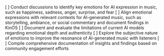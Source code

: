[ ] Conduct discussions to identify key emotions for AI expression in music, such as happiness, sadness, anger, surprise, and fear
[ ] Align emotional expressions with relevant contexts for AI-generated music, such as storytelling, ambiance, or social commentary and document findings in KinOS
[ ] Document and evaluate the limitations of current AI models regarding emotional depth and authenticity
[ ] Explore the subjective nature of emotions to improve the resonance of AI-generated music with listeners
[ ] Compile comprehensive documentation of insights and findings based on community engagement efforts